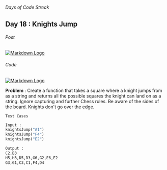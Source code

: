 ###### Days of Code Streak 
## Day 18 : Knights Jump

###### Post
[![Markdown Logo](https://img.shields.io/badge/LinkedIn-0077B5?style=for-the-badge&logo=linkedin&logoColor=white)](https://www.linkedin.com/posts/mustbemustak_daysofcode-vitbhopalgaming-20daysofcode-activity-7024312490230452224-tls1?utm_source=share&utm_medium=member_desktop)

###### Code
[![Markdown Logo](https://img.shields.io/badge/JavaScript-323330?style=for-the-badge&logo=javascript&logoColor=F7DF1E)](https://github.com/Mus1ak/20DaysofCode/blob/main/Days/Day%2018/Day18.js)

**Problem** :  Create a function that takes a square where a knight jumps from as a string and returns all the possible squares the knight can land on as a string. Ignore capturing and further Chess rules. Be aware of the sides of the board. Knights don't go over the edge.

```Test Cases```

```python
Input : 
knightsJump("A1")
knightsJump("F4")
knightsJump("E2")

Output :
C2,B3
H5,H3,D5,D3,G6,G2,E6,E2
G3,G1,C3,C1,F4,D4
``` 


